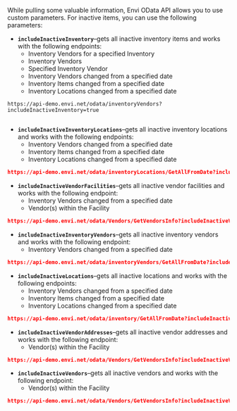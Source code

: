 While pulling some valuable information, Envi OData API allows you to use custom parameters. For inactive items, you can use the following parameters:

 - **```includeInactiveInventory```**–gets all inactive inventory items and works with the following endpoints:
    - Inventory Vendors for a specified Inventory
    - Inventory Vendors
    - Specified Inventory Vendor
    - Inventory Vendors changed from a specified date
    - Inventory Items changed from a specified date
    - Inventory Locations changed from a specified date


``` title="Request Example"
https://api-demo.envi.net/odata/inventoryVendors?includeInactiveInventory=true
    
```



 - **```includeInactiveInventoryLocations```**–gets all inactive inventory locations and works with the following endpoints:
    - Inventory Vendors changed from a specified date
    - Inventory Items changed from a specified date
    - Inventory Locations changed from a specified date

``` json title="Example"
https://api-demo.envi.net/odata/inventoryLocations/GetAllFromDate?includeInactiveInventoryLocations=true

```



 - **```includeInactiveVendorFacilities```**–gets all inactive vendor facilities and works with the following endpoint:
    - Inventory Vendors changed from a specified date
    - Vendor(s) within the Facility

``` json title="Example"
https://api-demo.envi.net/odata/Vendors/GetVendorsInfo?includeInactiveVendorFacilities=true

```

 - **```includeInactiveInventoryVendors```**–gets all inactive inventory vendors and works with the following endpoint:
    - Inventory Vendors changed from a specified date

``` json title="Example"
https://api-demo.envi.net/odata/inventoryVendors/GetAllFromDate?includeInactiveInventoryVendors=true

```

 - **```includeInactiveLocations```**–gets all inactive locations and works with the following endpoints:
    - Inventory Vendors changed from a specified date
    - Inventory Items changed from a specified date
    - Inventory Locations changed from a specified date

``` json title="Example"
https://api-demo.envi.net/odata/inventory/GetAllFromDate?includeInactiveLocations=true

```

 - **```includeInactiveVendorAddresses```**–gets all inactive vendor addresses and works with the following endpoint:
    - Vendor(s) within the Facility

``` json title="Example"
https://api-demo.envi.net/odata/Vendors/GetVendorsInfo?includeInactiveVendorAddresses=true

```

 - **```includeInactiveVendors```**–gets all inactive vendors and works with the following endpoint:
    - Vendor(s) within the Facility

``` json title="Example"
https://api-demo.envi.net/odata/Vendors/GetVendorsInfo?includeInactiveVendors=true

```